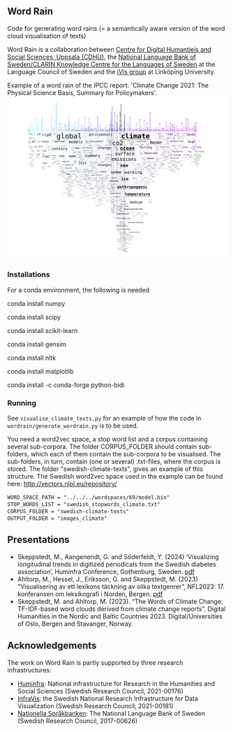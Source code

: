 ## Word Rain
Code for generating word rains (= a semantically aware version of the word cloud visualisation of texts)

Word Rain is a collaboration between [Centre for Digital Humantieis and Social Sciences, Uppsala (CDHU)](https://www.abm.uu.se/cdhu-eng/), the [National Language Bank of Sweden/CLARIN Knowledge Centre for the Languages of Sweden](https://www.isof.se/other-languages/english/clarin-knowledge-centre-for-the-languages-of-sweden-swelang) at the Language Council of Sweden and the [iVis group](https://ivis.itn.liu.se) at Linköping University.

Example of a word rain of the IPCC report: 'Climate Change 2021: The Physical Science Basis, Summary for Policymakers'.
![Example of a word rain](word-rain-example.png)


### Installations
For a conda environment, the following is needed

conda install numpy

conda install scipy

conda install scikit-learn

conda install gensim

conda install nltk

conda install matplotlib

conda install -c conda-forge python-bidi

### Running 
See `visualise_climate_texts.py` for an example of how the code in `wordrain/generate_wordrain.py` is to be used.

You need a word2vec space, a stop word list and a corpus containing several sub-corpora. The folder CORPUS_FOLDER should contain sub-folders, which each of them contain the sub-corpora to be visualised. The sub-folders, in turn, contain (one or several) .txt-files, where the corpus is stored. The folder "swedish-climate-texts", gives an example of this structure. The Swedish word2vec space used in the example can be found here: http://vectors.nlpl.eu/repository/

```
WORD_SPACE_PATH = "../../../wordspaces/69/model.bin"
STOP_WORDS_LIST = "swedish_stopwords_climate.txt"
CORPUS_FOLDER = "swedish-climate-texts"
OUTPUT_FOLDER = "images_climate"
```

## Presentations
- Skeppstedt, M., Aangenendt, G. and Söderfeldt, Y. (2024) ‘Visualizing longitudinal trends in digitized periodicals from the Swedish diabetes association’, Huminfra Conference, Gothenburg, Sweden.  [pdf](https://demo.spraakbanken.gu.se/gerlof/abstract_submissions.pdf)
- Ahltorp, M., Hessel, J., Eriksson, G. and Skeppstedt, M. (2023) “Visualisering av ett lexikons täckning av olika textgenrer”, NFL2023: 17. konferansen om leksikografi i Norden, Bergen. [pdf](https://www.uib.no/sites/w3.uib.no/files/attachments/samandrag-nfl-17.pdf#page=11)
- Skeppstedt, M. and Ahltorp, M. (2023). “The Words of Climate Change: TF-IDF-based word clouds derived from climate change reports”.  Digital Humanities in the Nordic and Baltic Countries 2023. Digital/Universities of Oslo, Bergen and Stavanger, Norway. 

## Acknowledgements
The work on Word Rain is partly supported by three research infrastructures:

- [Huminfra](https://www.huminfra.se): National infrastructure for Research in the Humanities and Social Sciences (Swedish Research Council, 2021-00176)
- [InfraVis](https://infravis.se): the Swedish National Research Infrastructure for Data Visualization (Swedish Research Council, 2021-00181)
- [Nationella Språkbanken](https://www.språkbanken.se/sprakbankeninenglish.html): The National Language Bank of Sweden (Swedish Research Council, 2017-00626)
